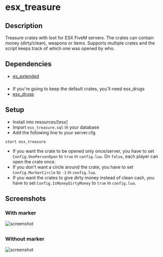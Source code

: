 # esx_treasure
## Description
Treasure crates with loot for ESX FiveM servers. The crates can contain money (dirty/clean), weapons or items. Supports multiple crates and the script keeps track of which one was opened by who.
## Dependencies
* [es_extended](https://github.com/ESX-Org/es_extended)
###
* If you're going to keep the default crates, you'll need esx_drugs
* [esx_drugs](https://github.com/ESX-Org/esx_drugs)
## Setup
* Install into resources/[esx]
* Import `esx_treasure.sql` in your database
* Add the following line to your server.cfg
```
start esx_treasure
```

* If you want the crate to be opened only once/server, you have to set `Config.OnePersonOpen` to `true` in `config.lua`. On `false`, each player can open the crate once.
* If you don't want a circle around the crate, you have to set `Config.MarkerCircle` to `-1` in `config.lua`.
* If you want the crates to give dirty money instead of clean cash, you have to set `Config.IsMoneyDirtyMoney` to `true` in `config.lua`.
## Screenshots
### With marker
![screenshot](https://i.imgur.com/VcsQnDj.jpg)
##
### Without marker
![screenshot](https://i.imgur.com/qnE9oZF.jpg)
